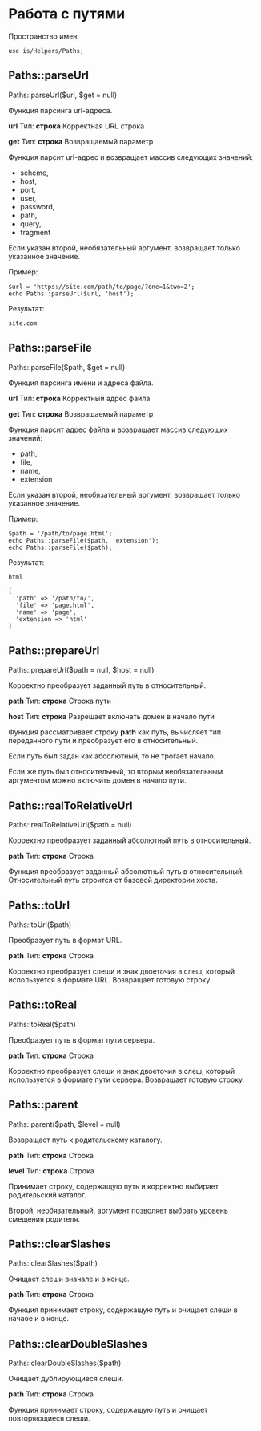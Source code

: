 # Работа с путями

Пространство имен:

    use is/Helpers/Paths;

## Paths::parseUrl

Paths::parseUrl($url, $get = null)

Функция парсинга url-адреса.

**url**
Тип: **строка**
Корректная URL строка

**get**
Тип: **строка**
Возвращаемый параметр

Функция парсит url-адрес и возвращает массив следующих значений:

* scheme,
* host,
* port,
* user,
* password,
* path,
* query,
* fragment

Если указан второй, необязательный аргумент, возвращает только указанное значение.

Пример:

    $url = 'https://site.com/path/to/page/?one=1&two=2';
    echo Paths::parseUrl($url, 'host');

Результат:

    site.com

## Paths::parseFile

Paths::parseFile($path, $get = null)

Функция парсинга имени и адреса файла.

**url**
Тип: **строка**
Корректный адрес файла

**get**
Тип: **строка**
Возвращаемый параметр

Функция парсит адрес файла и возвращает массив следующих значений:

* path,
* file,
* name,
* extension

Если указан второй, необязательный аргумент, возвращает только указанное значение.

Пример:

    $path = '/path/to/page.html';
    echo Paths::parseFile($path, 'extension');
    echo Paths::parseFile($path);

Результат:

    html
    
    [
      'path' => '/path/to/',
      'file' => 'page.html',
      'name' => 'page',
      'extension => 'html'
    ]

## Paths::prepareUrl

Paths::prepareUrl($path = null, $host = null)

Корректно преобразует заданный путь в относительный.

**path**
Тип: **строка**
Строка пути

**host**
Тип: **строка**
Разрешает включать домен в начало пути

Функция рассматривает строку **path** как путь, вычисляет тип переданного пути и преобразует его в относительный.

Если путь был задан как абсолютный, то не трогает начало.

Если же путь был относительный, то вторым необязательным аргументом можно включить домен в начало пути.

## Paths::realToRelativeUrl

Paths::realToRelativeUrl($path = null)

Корректно преобразует заданный абсолютный путь в относительный.

**path**
Тип: **строка**
Строка

Функция преобразует заданный абсолютный путь в относительный. Относительный путь строится от базовой директории хоста.

## Paths::toUrl

Paths::toUrl($path)

Преобразует путь в формат URL.

**path**
Тип: **строка**
Строка

Корректно преобразует слеши и знак двоеточия в слеш, который используется в формате URL. Возвращает готовую строку.

## Paths::toReal

Paths::toReal($path)

Преобразует путь в формат пути сервера.

**path**
Тип: **строка**
Строка

Корректно преобразует слеши и знак двоеточия в слеш, который используется в формате пути сервера. Возвращает готовую строку.

## Paths::parent

Paths::parent($path, $level = null)

Возвращает путь к родительскому каталогу.

**path**
Тип: **строка**
Строка

**level**
Тип: **строка**
Строка

Принимает строку, содержащую путь и корректно выбирает родительский каталог.

Второй, необязательный, аргумент позволяет выбрать уровень смещения родителя.

## Paths::clearSlashes

Paths::clearSlashes($path)

Очищает слеши вначале и в конце.

**path**
Тип: **строка**
Строка

Функция принимает строку, содержащую путь и очищает слеши в начаое и в конце.

## Paths::clearDoubleSlashes

Paths::clearDoubleSlashes($path)

Очищает дублирующиеся слеши.

**path**
Тип: **строка**
Строка

Функция принимает строку, содержащую путь и очищает повторяющиеся слеши.
